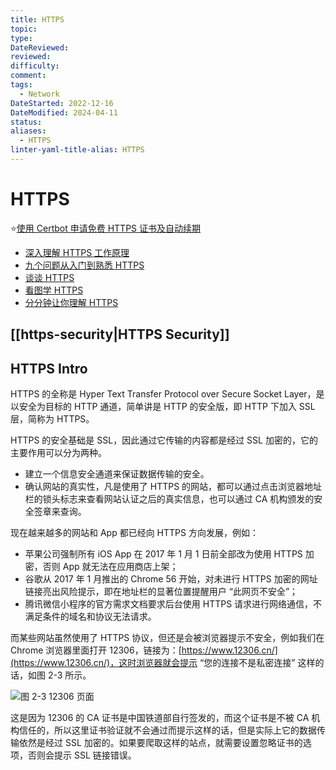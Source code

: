 ```yaml
---
title: HTTPS
topic: 
type: 
DateReviewed: 
reviewed: 
difficulty: 
comment: 
tags:
  - Network
DateStarted: 2022-12-16
DateModified: 2024-04-11
status: 
aliases:
  - HTTPS
linter-yaml-title-alias: HTTPS
---
```


# HTTPS
⭐[使用 Certbot 申请免费 HTTPS 证书及自动续期](https://liruifengv.com/posts/certbot-https/)
- [深入理解 HTTPS 工作原理](https://juejin.cn/post/6844903830916694030 "https://juejin.cn/post/6844903830916694030")
- [九个问题从入门到熟悉 HTTPS](https://juejin.cn/post/6844903521272201223 "https://juejin.cn/post/6844903521272201223")
- [谈谈 HTTPS](https://juejin.cn/post/6844903504046211079 "https://juejin.cn/post/6844903504046211079")
- [看图学 HTTPS](https://juejin.cn/post/6844903608421449742 "https://juejin.cn/post/6844903608421449742")
- [分分钟让你理解 HTTPS](https://juejin.cn/post/6844903599303032845 "https://juejin.cn/post/6844903599303032845")

## [[https-security|HTTPS Security]]
## HTTPS Intro

HTTPS 的全称是 Hyper Text Transfer Protocol over Secure Socket Layer，是以安全为目标的 HTTP 通道，简单讲是 HTTP 的安全版，即 HTTP 下加入 SSL 层，简称为 HTTPS。

HTTPS 的安全基础是 SSL，因此通过它传输的内容都是经过 SSL 加密的，它的主要作用可以分为两种。

- 建立一个信息安全通道来保证数据传输的安全。
- 确认网站的真实性，凡是使用了 HTTPS 的网站，都可以通过点击浏览器地址栏的锁头标志来查看网站认证之后的真实信息，也可以通过 CA 机构颁发的安全签章来查询。

现在越来越多的网站和 App 都已经向 HTTPS 方向发展，例如：

- 苹果公司强制所有 iOS App 在 2017 年 1 月 1 日前全部改为使用 HTTPS 加密，否则 App 就无法在应用商店上架；
- 谷歌从 2017 年 1 月推出的 Chrome 56 开始，对未进行 HTTPS 加密的网址链接亮出风险提示，即在地址栏的显著位置提醒用户 “此网页不安全”；
- 腾讯微信小程序的官方需求文档要求后台使用 HTTPS 请求进行网络通信，不满足条件的域名和协议无法请求。

而某些网站虽然使用了 HTTPS 协议，但还是会被浏览器提示不安全，例如我们在 Chrome 浏览器里面打开 12306，链接为：[https://www.12306.cn/](https://www.12306.cn/)，这时浏览器就会提示 “您的连接不是私密连接” 这样的话，如图 2-3 所示。

![](https://cdn.cuiqingcai.com/wp-content/uploads/2018/02/2-3.png)图 2-3 12306 页面

这是因为 12306 的 CA 证书是中国铁道部自行签发的，而这个证书是不被 CA 机构信任的，所以这里证书验证就不会通过而提示这样的话，但是实际上它的数据传输依然是经过 SSL 加密的。如果要爬取这样的站点，就需要设置忽略证书的选项，否则会提示 SSL 链接错误。



